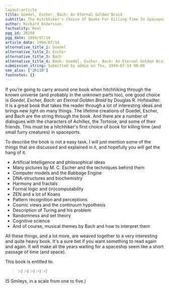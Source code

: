 ```yaml
---
layout:article
title: Goedel, Escher, Bach: An Eternal Golden Braid
subtitle: The Hitchhiker's Choice Of Books For Killing Time In Spaceports
author: Rickard Andersson
factuality: Real
pgg_id: 2R108
pgg_date: 1994/07/14
article_date: 1994/07/14
alternative_title_1: Goedel
alternative_title_2: Escher
alternative_title_3: Bach
alternative_title_4: Book: Goedel, Escher, Bach: An Eternal Golden Braid
submission_string: Submitted by admin on Thu, 1994-07-14 00:00
see_also: ["2R110"]
footnotes: {}
---
```

<div>
<p>If you're going to carry around one book when hitchhiking through the known universe (and probably in the unknown parts too), one good choice is <em>Goedel, Escher, Bach: an Eternal Golden Braid</em> by Douglas R. Hofstadter. It is a great book that takes the reader through a lot of interesting ideas and brings new light on many things. The lifetime creations of Goedel, Escher, and Bach are the string through the book. And there are a number of dialogues with the characters of Achilles, the Tortoise, and some of their friends. This must be a hitchhiker's first choice of book for killing time (and small furry creatures) in spaceports.</p>
<p>To describe the book is not a easy task. I will just mention some of the things that are discussed and explained in it, and hopefully you will get the hang of it.</p>
<ul>
<li>Artificial Intelligence and philosophical ideas</li>
<li>Many pictures by M. C. Escher and the techniques behind them</li>
<li>Computer models and the Babbage Engine</li>
<li>DNA-structures and biochemistry</li>
<li>Harmony and fractals</li>
<li>Formal logic and (in)computability</li>
<li>ZEN and a lot of Koans</li>
<li>Pattern recognition and perceptions</li>
<li>Cosmic views and the continuum hypothesis</li>
<li>Description of Turing and his problem</li>
<li>Randomness and set theory</li>
<li>Cognitive science</li>
<li>And of course, musical themes by Bach and how to interpret them</li>
</ul>
<p>All these things, and a lot more, are weaved together to a very interesting and quite heavy book. It's a sure bet if you want something to read again and again. It will make all the years waiting for a spaceship seem like a short passage of time (and space).</p>
<p>This book is entitled to:</p>
<blockquote>:-) :-) :-) :-) :-)</blockquote>
<p>(5 Smileys, in a scale from one to five.)</p>
</div>
